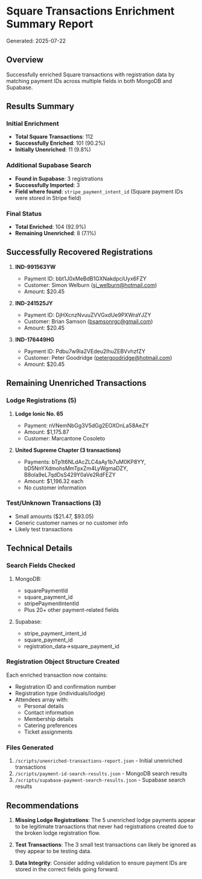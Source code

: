 # Square Transactions Enrichment Summary Report

Generated: 2025-07-22

## Overview

Successfully enriched Square transactions with registration data by matching payment IDs across multiple fields in both MongoDB and Supabase.

## Results Summary

### Initial Enrichment
- **Total Square Transactions**: 112
- **Successfully Enriched**: 101 (90.2%)
- **Initially Unenriched**: 11 (9.8%)

### Additional Supabase Search
- **Found in Supabase**: 3 registrations
- **Successfully Imported**: 3
- **Field where found**: `stripe_payment_intent_id` (Square payment IDs were stored in Stripe field)

### Final Status
- **Total Enriched**: 104 (92.9%)
- **Remaining Unenriched**: 8 (7.1%)

## Successfully Recovered Registrations

1. **IND-991563YW**
   - Payment ID: bbt1J0xMeBdB1GXNakdpciUyx6FZY
   - Customer: Simon Welburn (sj_welburn@hotmail.com)
   - Amount: $20.45

2. **IND-241525JY**
   - Payment ID: DjHXcnzNvuuZVVGxdUe9PXWraYJZY
   - Customer: Brian Samson (bsamsonrgc@gmail.com)
   - Amount: $20.45

3. **IND-176449HG**
   - Payment ID: Pdbu7w9Ia2VEdeu2lhuZEBVvhzfZY
   - Customer: Peter Goodridge (petergoodridge@hotmail.com)
   - Amount: $20.45

## Remaining Unenriched Transactions

### Lodge Registrations (5)

1. **Lodge Ionic No. 65**
   - Payment: nVNemNbGg3V5dGg2EOXOnLa58AeZY
   - Amount: $1,175.87
   - Customer: Marcantone Cosoleto

2. **United Supreme Chapter (3 transactions)**
   - Payments: bTp1t6NLdAcZLC4aAy1b7uM0KP8YY, bD5NnYXdmohsMmTpxZm4LyWgmaDZY, B8ola9eL7qdDsS429Y0aVe2RdFEZY
   - Amount: $1,196.32 each
   - No customer information

### Test/Unknown Transactions (3)
- Small amounts ($21.47, $93.05)
- Generic customer names or no customer info
- Likely test transactions

## Technical Details

### Search Fields Checked
1. MongoDB:
   - squarePaymentId
   - square_payment_id
   - stripePaymentIntentId
   - Plus 20+ other payment-related fields

2. Supabase:
   - stripe_payment_intent_id
   - square_payment_id
   - registration_data->square_payment_id

### Registration Object Structure Created
Each enriched transaction now contains:
- Registration ID and confirmation number
- Registration type (individuals/lodge)
- Attendees array with:
  - Personal details
  - Contact information
  - Membership details
  - Catering preferences
  - Ticket assignments

### Files Generated
1. `/scripts/unenriched-transactions-report.json` - Initial unenriched transactions
2. `/scripts/payment-id-search-results.json` - MongoDB search results
3. `/scripts/supabase-payment-search-results.json` - Supabase search results

## Recommendations

1. **Missing Lodge Registrations**: The 5 unenriched lodge payments appear to be legitimate transactions that never had registrations created due to the broken lodge registration flow.

2. **Test Transactions**: The 3 small test transactions can likely be ignored as they appear to be testing data.

3. **Data Integrity**: Consider adding validation to ensure payment IDs are stored in the correct fields going forward.